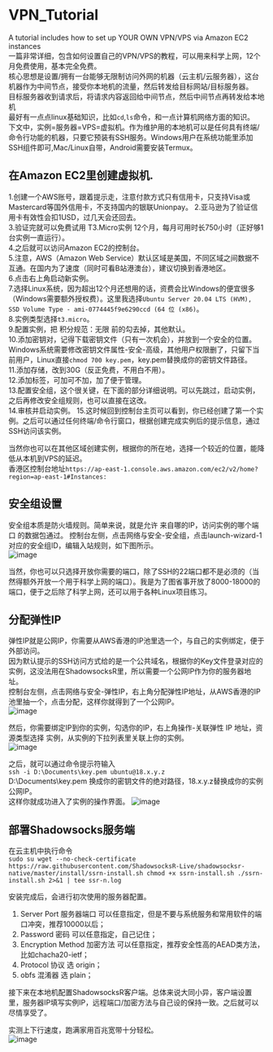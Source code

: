 # VPN_Tutorial
A tutorial includes how to set up YOUR OWN VPN/VPS via Amazon EC2 instances  
一篇非常详细，包含如何设置自己的VPN/VPS的教程，可以用来科学上网，12个月免费使用，基本完全免费。  
核心思想是设置/拥有一台能够无限制访问外网的机器（云主机/云服务器），这台机器作为中间节点，接受你本地机的流量，然后转发给目标网站/目标服务器。  
目标服务器收到请求后，将请求内容返回给中间节点，然后中间节点再转发给本地机   
最好有一点点linux基础知识，比如`cd`,`ls`命令，和一点计算机网络方面的知识。    
下文中，实例=服务器=VPS=虚拟机。作为维护用的本地机可以是任何具有终端/命令行功能的机器，只要它预装有SSH服务。Windows用户在系统功能里添加SSH组件即可,Mac/Linux自带，Android需要安装Termux。

## 在Amazon EC2里创建虚拟机.
1.创建一个AWS账号，跟着提示走，注意付款方式只有信用卡，只支持Visa或Mastercard等国外信用卡，不支持国内的银联Unionpay。
2.亚马逊为了验证信用卡有效性会扣1USD，过几天会还回去。  
3.验证完就可以免费试用 T3.Micro实例 12个月，每月可用时长750小时（正好够1台实例一直运行）。  
4.之后就可以访问Amazon EC2的控制台。  
5.注意，AWS（Amazon Web Service）默认区域是美国，不同区域之间数据不互通。在国内为了速度（同时可看B站港澳台），建议切换到香港地区。  
6.点击右上角启动新实例。  
7.选择Linux系统，因为超出12个月还想用的话，资费会比Windows的便宜很多（Windows需要额外授权费）。这里我选择`Ubuntu Server 20.04 LTS (HVM), SSD Volume Type - ami-0774445f9e6290ccd (64 位 (x86)`。  
8.实例类型选择`t3.micro`。  
9.配置实例，把 积分规范：无限 前的勾去掉，其他默认。  
10.添加密钥对，记得下载密钥文件（只有一次机会），并放到一个安全的位置。Windows系统需要修改密钥文件属性-安全-高级，其他用户权限删了，只留下当前用户，Linux直接`chmod 700 key.pem`，key.pem替换成你的密钥文件路径。  
11.添加存储，改到30G（反正免费，不用白不用）。  
12.添加标签，可加可不加，加了便于管理。  
13.配置安全组，这个很关键，在下面的部分详细说明。可以先跳过，启动实例，之后再修改安全组规则，也可以直接在这改。  
14.审核并启动实例。 
15.这时候回到控制台主页可以看到，你已经创建了第一个实例。之后可以通过任何终端/命令行窗口，根据创建完成实例后的提示信息，通过SSH访问该实例。  

当然你也可以在其他区域创建实例，根据你的所在地，选择一个较近的位置，能降低从本机到VPS的延迟。  
香港区控制台地址`https://ap-east-1.console.aws.amazon.com/ec2/v2/home?region=ap-east-1#Instances:`  

## 安全组设置
安全组本质是防火墙规则。简单来说，就是允许 来自哪的IP，访问实例的哪个端口 的数据包通过。
控制台左侧，点击网络与安全-安全组，点击launch-wizard-1对应的安全组ID，编辑入站规则，如下图所示。  
![image](https://user-images.githubusercontent.com/48174333/116269174-8e650580-a7b0-11eb-887e-59187a949fa8.png)

当然，你也可以只选择开放你需要的端口，除了SSH的22端口都不是必须的（当然得额外开放一个用于科学上网的端口）。我是为了图省事开放了8000-18000的端口，便于之后除了科学上网，还可以用于各种Linux项目练习。  

## 分配弹性IP
弹性IP就是公网IP，你需要从AWS香港的IP池里选一个，与自己的实例绑定，便于外部访问。  
因为默认提示的SSH访问方式给的是一个公共域名，根据你的Key文件登录对应的实例，这没法用在ShadowsocksR里，所以需要一个公网IP作为你的服务器地址。  
控制台左侧，点击网络与安全-弹性IP，右上角分配弹性IP地址，从AWS香港的IP池里抽一个，点击分配，这样你就得到了一个公网IP。  
![image](https://user-images.githubusercontent.com/48174333/116273319-3c25e380-a7b4-11eb-9e31-6f20a356815e.png)

然后，你需要绑定IP到你的实例，勾选你的IP，右上角操作-关联弹性 IP 地址，资源类型选择 实例，从实例的下拉列表里关联上你的实例。  
![image](https://user-images.githubusercontent.com/48174333/116273080-07b22780-a7b4-11eb-9ca1-7ac0852c648c.png)

之后，就可以通过命令提示符输入  
`ssh -i D:\Documents\key.pem ubuntu@18.x.y.z`  
D:\Documents\key.pem 换成你的密钥文件的绝对路径，18.x.y.z替换成你的实例公网IP。  
这样你就成功进入了实例的操作界面。
![image](https://user-images.githubusercontent.com/48174333/116275794-80b27e80-a7b6-11eb-9fd1-adc853c2ca08.png)

## 部署Shadowsocks服务端
在云主机中执行命令  
`sudo su
wget --no-check-certificate https://raw.githubusercontent.com/ShadowsocksR-Live/shadowsocksr-native/master/install/ssrn-install.sh
chmod +x ssrn-install.sh
./ssrn-install.sh 2>&1 | tee ssr-n.log`

安装完成后，会进行初次使用的服务器配置。
1. Server Port 服务器端口 可以任意指定，但是不要与系统服务和常用软件的端口冲突，推荐10000以后；  
2. Password 密码 可以任意指定，自己记住；  
3. Encryption Method 加密方法 可以任意指定，推荐安全性高的AEAD类方法，比如chacha20-ietf；  
4. Protocol 协议 选 origin；  
5. obfs 混淆器 选 plain；  

接下来在本地机配置ShadowsocksR客户端。总体来说大同小异，客户端设置里，服务器IP填写实例IP，远程端口/加密方法与自己设的保持一致。之后就可以尽情享受了。




实测上下行速度，跑满家用百兆宽带十分轻松。  
![image](https://user-images.githubusercontent.com/48174333/116256439-c581e980-a7a5-11eb-909a-30112ba3668f.png)

